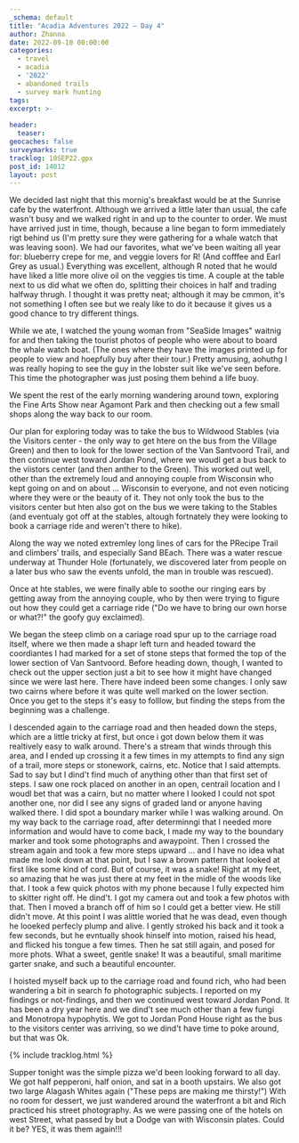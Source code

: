 ```yaml
---
_schema: default
title: "Acadia Adventures 2022 – Day 4"
author: Zhanna
date: 2022-09-10 00:00:00
categories: 
  - travel
  - acadia
  - '2022'
  - abandoned trails
  - survey mark hunting
tags:
excerpt: >-
  
header:
  teaser:
geocaches: false
surveymarks: true
tracklog: 10SEP22.gpx
post_id: 14012
layout: post  
---
```


We decided last night that this mornig's breakfast would be at the Sunrise cafe by the waterfront. Although we arrived a little later than usual, the cafe wasn't busy and we walked right in and up to the counter to order. We must have arrived just in time, though, because a line began to form immediately rigt behind us (I'm pretty sure they were gathering for a whale watch that was leaving soon). We had our favorites, what we've been waiting all year for: blueberry crepe for me, and veggie lovers for R! (And cofffee and Earl Grey as usual.) Everything was excellent, although R noted that he would have liked a litle more olive oil on the veggies tis time. A couple at the table next to us did what we often do, splitting their choices in half and trading halfway thrugh. I thought it was pretty neat; although it may be cmmon, it's not something I often see but we realy like to do it because it gives us a good chance to try different things.

While we ate, I watched the young woman from "SeaSide Images" waitnig for and then taking the tourist photos of people who were about to board the whale watch boat. (The ones where they have the images printed up for people to view and hoepfully buy after their tour.) Pretty amusing, aohuthg I was really hoping to see the guy in the lobster suit like we've seen before. This time the photographer was just posing them behind a life buoy.

We spent the rest of the early morning wandering around town, exploring the Fine Arts Show near Agamont Park and then checking out a few small shops along the way back to our room. 

Our plan for exploring today was to take the bus to Wildwood Stables (via the Visitors center - the only way to get htere on the bus from the Village Green) and then to look for the lower section of the Van Santvoord Trail, and then continue west toward Jordan Pond, where we woudl get a bus back to the viistors center (and then anther to the Green). This worked out well, other than the extremely loud and annoying couple from Wisconsin who kept going on and on about ... Wisconsin to everyone, and not even noticing where they were or the beauty of it. They not only took the bus to the visitors center but hten also got on the bus we were taking to the Stables (and eventualy got off at the stables, altough fortnately they were looking to book a carriage ride and weren't there to hike). 

Along the way we noted extremley long lines of cars for the PRecipe Trail and climbers' trails, and especially Sand BEach. There was a water rescue underway at Thunder Hole (fortunately, we discovered later from people on a later bus who saw the events unfold, the man in trouble was rescued). 

Once at hte stables, we were finally able to soothe our ringing ears by getting away from the annoying couple, who by then were trying to figure out how they could get a carriage ride ("Do we have to bring our own horse or what?!" the goofy guy exclaimed).

We began the steep climb on a cariage road spur up to the carriage road itself, where we then made a shapr left turn and headed toward the coordiantes I had marked for a set of stone steps that formed the top of the lower section of Van Santvoord. Before heading down, though, I wanted to check out the upper section just a bit to see how it might have changed since we were last here. There have indeed been some changes. I only saw two cairns where before it was quite well marked on the lower section. Once you get to the steps it's easy to folllow, but finding the steps from the beginning was a challenge.

I descended again to the carriage road and then headed down the steps, which are a little tricky at first, but once i got down below them it was realtively easy to walk around. There's a stream that winds through this area, and I ended up crossing it a few times in my attempts to find any sign of a trail, more steps or stonework, cairns, etc. Notice that I said attempts. Sad to say but I dind't find much of anything other than that first set of steps. I saw one rock placed on another in an open, centrail location and I woudl bet that was a cairn, but no matter where I looked I could not spot another one, nor did I see any signs of graded land or anyone having walked there. I did spot a boundary marker while I was walking around. On my way back to the carriage road, after determinngi that I needed more information and would have to come back, I made my way to the boundary marker and took some photographs and awaypoint. Then I crossed the stream again and took a few more steps upward ... and I have no idea what made me look down at that point, but I saw a brown pattern that looked at first like some kind of cord. But of course, it was a snake! Right at my feet, so amazing that he was just there at my feet in the midle of the woods like that. I took a few quick photos with my phone because I fully expected him to skitter right off. He dind't. I got my camera out and took a few photos with that. Then I moved a branch off of him so I could get a better view. He still didn't move. At this point I was alittle woried that he was dead, even though he looeked perfecly plump and alive. I gently stroked his back and it took a few seconds, but he evntually shook hinself into motion, raised his head, and flicked his tongue a few times. Then he sat still again, and posed for more phots. What a sweet, gentle snake! It was a beautiful, small maritime garter snake, and such a beautiful encounter.

I hoisted myself back up to the carriage road and found rich, who had been wandering a bit in search fo photographic subjects. I reported on my findings or not-findings, and then we continued west toward Jordan Pond. It has been a dry year here and we dind't see much other than a few fungi and Monotropa hypophytis. We got to Jordan Pond House right as the bus to the visitors center was arriving, so we dind't have time to poke around, but that was Ok. 

{% include tracklog.html %}

Supper tonight was the simple pizza we'd been looking forward to all day. We got half pepperoni, half onion, and sat in a booth upstairs. We also got two large Alagash Whites again ("These peps are making me thirsty!") With no room for dessert, we just wandered around the waterfront a bit and Rich practiced his street photography. As we were passing one of the hotels on west Street, what passed by but a Dodge van with Wisconsin plates. Could it be? YES, it was them again!!! 